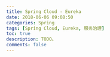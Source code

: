 ```yaml
---
title: Spring Cloud - Eureka
date: 2018-06-06 09:08:50
categories: Spring
tags: [Spring Cloud, Eureka, 服务治理]
toc: true
description: TODO。
comments: false
---
```


